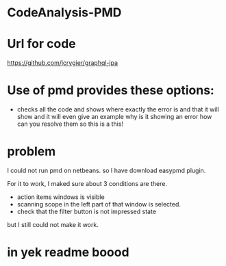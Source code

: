 # CodeAnalysis-PMD

# Url for code

https://github.com/jcrygier/graphql-jpa

# Use of pmd provides these options:

- checks all the code and shows where exactly the error is and that it will show and it will even give an example
why is it showing an error how can you resolve them so this is a this!

# problem

I could not run pmd on netbeans. so I have download easypmd plugin. 

For it to work, I maked sure about 3 conditions are there.
-  action items windows is visible
-  scanning scope in the left part of that window is selected.
-  check that the filter button is not impressed state


but I still could not make it work.

# in yek readme boood




